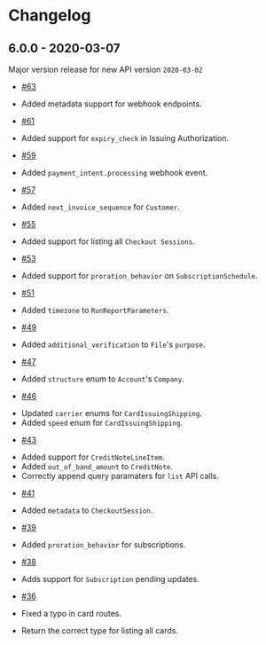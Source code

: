 # Changelog

## 6.0.0 - 2020-03-07
Major version release for new API version `2020-03-02`

* [#63](https://github.com/vapor-community/stripe-kit/pull/63)

- Added metadata support for webhook endpoints.

* [#61](https://github.com/vapor-community/stripe-kit/pull/61)

- Added support for `expiry_check` in Issuing Authorization.

* [#59](https://github.com/vapor-community/stripe-kit/pull/59)

- Added `payment_intent.processing` webhook event.

* [#57](https://github.com/vapor-community/stripe-kit/pull/57)

- Added `next_invoice_sequence` for `Customer`.

* [#55](https://github.com/vapor-community/stripe-kit/pull/55)

- Added support for listing all `Checkout Sessions`.

* [#53](https://github.com/vapor-community/stripe-kit/pull/53)

- Added support for `proration_behavior` on `SubscriptionSchedule`.

* [#51](https://github.com/vapor-community/stripe-kit/pull/51)

- Added `timezone` to `RunReportParameters`.

* [#49](https://github.com/vapor-community/stripe-kit/pull/49)

- Added `additional_verification` to `File`'s `purpose`.

* [#47](https://github.com/vapor-community/stripe-kit/pull/47)

- Added `structure` enum to `Account`'s `Company`.

* [#46](https://github.com/vapor-community/stripe-kit/pull/46)

- Updated `carrier` enums for `CardIssuingShipping`.
- Added `speed` enum for `CardIssuingShipping`.

* [#43](https://github.com/vapor-community/stripe-kit/pull/43)

- Added support for `CreditNoteLineItem`.
- Added `out_of_band_amount` to `CreditNote`.
- Correctly append query paramaters for `list` API calls.

* [#41](https://github.com/vapor-community/stripe-kit/pull/41)

- Added `metadata` to `CheckoutSession`.

* [#39](https://github.com/vapor-community/stripe-kit/pull/39)

- Added `proration_behavior` for subscriptions.

* [#38](https://github.com/vapor-community/stripe-kit/pull/38)

- Adds support for `Subscription` pending updates.

* [#36](https://github.com/vapor-community/stripe-kit/pull/36)

- Fixed a typo in card routes.

- Return the correct type for listing all cards.

